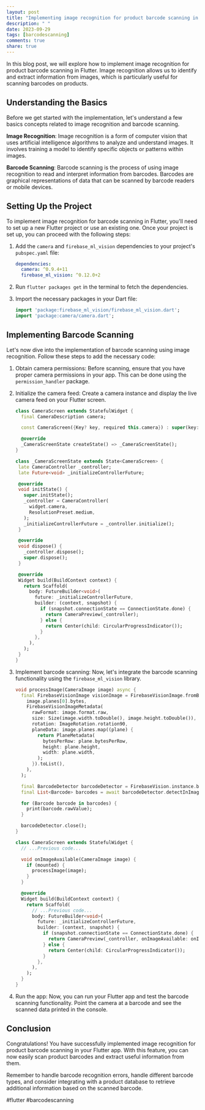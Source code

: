 ```yaml
---
layout: post
title: "Implementing image recognition for product barcode scanning in Flutter"
description: " "
date: 2023-09-29
tags: [barcodescanning]
comments: true
share: true
---
```


In this blog post, we will explore how to implement image recognition for product barcode scanning in Flutter. Image recognition allows us to identify and extract information from images, which is particularly useful for scanning barcodes on products.

## Understanding the Basics

Before we get started with the implementation, let's understand a few basics concepts related to image recognition and barcode scanning.

**Image Recognition**: Image recognition is a form of computer vision that uses artificial intelligence algorithms to analyze and understand images. It involves training a model to identify specific objects or patterns within images.

**Barcode Scanning**: Barcode scanning is the process of using image recognition to read and interpret information from barcodes. Barcodes are graphical representations of data that can be scanned by barcode readers or mobile devices.

## Setting Up the Project

To implement image recognition for barcode scanning in Flutter, you'll need to set up a new Flutter project or use an existing one. Once your project is set up, you can proceed with the following steps:

1. Add the `camera` and `firebase_ml_vision` dependencies to your project's `pubspec.yaml` file:
   ```yaml
   dependencies:
     camera: ^0.9.4+11
     firebase_ml_vision: ^0.12.0+2
   ```

2. Run `flutter packages get` in the terminal to fetch the dependencies.

3. Import the necessary packages in your Dart file:
   ```dart
   import 'package:firebase_ml_vision/firebase_ml_vision.dart';
   import 'package:camera/camera.dart';
   ```

## Implementing Barcode Scanning

Let's now dive into the implementation of barcode scanning using image recognition. Follow these steps to add the necessary code:

1. Obtain camera permissions: Before scanning, ensure that you have proper camera permissions in your app. This can be done using the `permission_handler` package.

2. Initialize the camera feed: Create a camera instance and display the live camera feed on your Flutter screen.

   ```dart
   class CameraScreen extends StatefulWidget {
     final CameraDescription camera;

     const CameraScreen({Key? key, required this.camera}) : super(key: key);

     @override
     _CameraScreenState createState() => _CameraScreenState();
   }

   class _CameraScreenState extends State<CameraScreen> {
    late CameraController _controller;
    late Future<void> _initializeControllerFuture;

    @override
    void initState() {
      super.initState();
      _controller = CameraController(
        widget.camera,
        ResolutionPreset.medium,
      );
      _initializeControllerFuture = _controller.initialize();
    }

    @override
    void dispose() {
      _controller.dispose();
      super.dispose();
    }

    @override
    Widget build(BuildContext context) {
      return Scaffold(
        body: FutureBuilder<void>(
          future: _initializeControllerFuture,
          builder: (context, snapshot) {
            if (snapshot.connectionState == ConnectionState.done) {
              return CameraPreview(_controller);
            } else {
              return Center(child: CircularProgressIndicator());
            }
          },
        ),
      );
    }
   }
   ```

3. Implement barcode scanning: Now, let's integrate the barcode scanning functionality using the `firebase_ml_vision` library.

   ```dart
   void processImage(CameraImage image) async {
     final FirebaseVisionImage visionImage = FirebaseVisionImage.fromBytes(
       image.planes[0].bytes,
       FirebaseVisionImageMetadata(
         rawFormat: image.format.raw,
         size: Size(image.width.toDouble(), image.height.toDouble()),
         rotation: ImageRotation.rotation90,
         planeData: image.planes.map((plane) {
           return PlaneMetadata(
             bytesPerRow: plane.bytesPerRow,
             height: plane.height,
             width: plane.width,
           );
         }).toList(),
       ),
     );

     final BarcodeDetector barcodeDetector = FirebaseVision.instance.barcodeDetector();
     final List<Barcode> barcodes = await barcodeDetector.detectInImage(visionImage);

     for (Barcode barcode in barcodes) {
       print(barcode.rawValue);
     }

     barcodeDetector.close();
   }

   class CameraScreen extends StatefulWidget {
     // ...Previous code...

     void onImageAvailable(CameraImage image) {
       if (mounted) {
         processImage(image);
       }
     }

     @override
     Widget build(BuildContext context) {
       return Scaffold(
         // ...Previous code...
         body: FutureBuilder<void>(
           future: _initializeControllerFuture,
           builder: (context, snapshot) {
             if (snapshot.connectionState == ConnectionState.done) {
               return CameraPreview(_controller, onImageAvailable: onImageAvailable);
             } else {
               return Center(child: CircularProgressIndicator());
             }
           },
         ),
       );
     }
   }
   ```

4. Run the app: Now, you can run your Flutter app and test the barcode scanning functionality. Point the camera at a barcode and see the scanned data printed in the console.

## Conclusion

Congratulations! You have successfully implemented image recognition for product barcode scanning in your Flutter app. With this feature, you can now easily scan product barcodes and extract useful information from them.

Remember to handle barcode recognition errors, handle different barcode types, and consider integrating with a product database to retrieve additional information based on the scanned barcode.

#flutter #barcodescanning